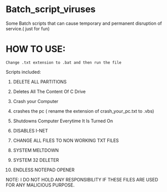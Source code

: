 # Batch_script_viruses
Some Batch scripts that can cause temporary and permanent disruption of service.( just for fun)

# HOW TO USE:

``` Change .txt extension to .bat and then run the file ```

Scripts included:

1) DELETE ALL PARTITIONS

2) Deletes All The Content Of C Drive

3) Crash your Computer 

4) crashes the pc ( rename the extension of crash_your_pc.txt to .vbs)

5) Shutdowns Computer Everytime It Is Turned On

6) DISABLES I-NET

7) CHANGE ALL FILES TO NON WORKING TXT FILES

8) SYSTEM MELTDOWN

9) SYSTEM 32 DELETER

10) ENDLESS NOTEPAD OPENER


NOTE: I DO NOT HOLD ANY RESPONSIBILITY IF THESE FILES ARE USED FOR ANY MALICIOUS PURPOSE.

